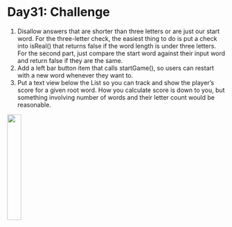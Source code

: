 # Day31: Challenge
1. Disallow answers that are shorter than three letters or are just our start word. For the three-letter check, the easiest thing to do is put a check into isReal() that returns false if the word length is under three letters. For the second part, just compare the start word against their input word and return false if they are the same.   
2. Add a left bar button item that calls startGame(), so users can restart with a new word whenever they want to.   
3. Put a text view below the List so you can track and show the player’s score for a given root word. How you calculate score is down to you, but something involving number of words and their letter count would be reasonable.

<img src = "https://user-images.githubusercontent.com/47841046/117667881-57471900-b1e0-11eb-8d87-e160531942b4.png" width = "25%" height = "25%"> </img><br/>
